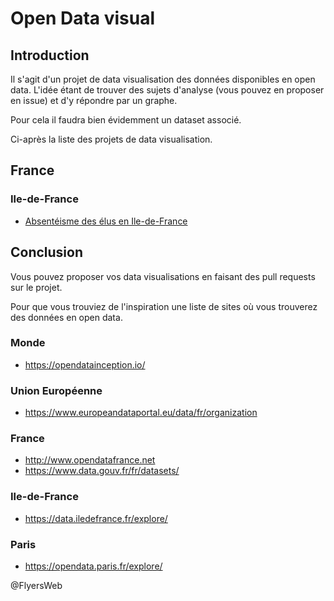 # Open Data visual

## Introduction

Il s'agit d'un projet de data visualisation des données disponibles en open data. L'idée étant de trouver des sujets d'analyse (vous pouvez en proposer en issue) et d'y répondre par un graphe. 

Pour cela il faudra bien évidemment un dataset associé.

Ci-après la liste des projets de data visualisation.

## France

### Ile-de-France

* [Absentéisme des élus en Ile-de-France](assiduite/)

## Conclusion

Vous pouvez proposer vos data visualisations en faisant des pull requests sur le projet.

Pour que vous trouviez de l'inspiration une liste de sites où vous trouverez des données en open data.

### Monde
* https://opendatainception.io/

### Union Européenne

* https://www.europeandataportal.eu/data/fr/organization 

### France
* http://www.opendatafrance.net
* https://www.data.gouv.fr/fr/datasets/

### Ile-de-France
* https://data.iledefrance.fr/explore/

### Paris
* https://opendata.paris.fr/explore/


@FlyersWeb